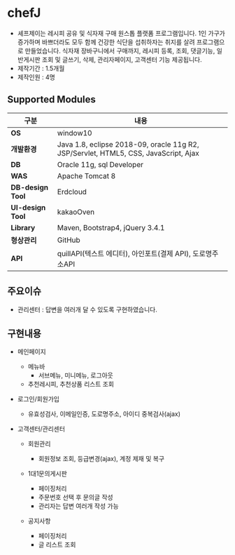 # chefJ
* 셰프제이는 레시피 공유 및 식자재 구매 원스톱 플랫폼 프로그램입니다. 1인 가구가 증가하며 바쁘더라도 모두 함께 건강한 식단을 섭취하자는 취지를 살려 프로그램으로 만들었습니다. 식자재 장바구니에서 구매까지, 레시피 등록, 조회, 댓글기능, 일반게시판 조회 및 글쓰기, 삭제, 관리자페이지, 고객센터 기능  제공됩니다.
* 제작기간 : 1.5개월
* 제작인원 : 4명

## Supported Modules
|  <center>구분</center> |  <center>내용</center> |
|:--------|:--------|
|**OS** | window10 |
|**개발환경** | Java 1.8, eclipse 2018-09, oracle 11g R2, JSP/Servlet, HTML5, CSS, JavaScript, Ajax |
|**DB** | Oracle 11g, sql Developer |
|**WAS** | Apache Tomcat 8 |
|**DB-design Tool** | Erdcloud |
|**UI-design Tool** | kakaoOven |
|**Library** | Maven, Bootstrap4, jQuery 3.4.1 |
|**형상관리** | GitHub |
|**API** | quillAPI(텍스트 에디터), 아인포트(결제 API), 도로명주소API |

## 주요이슈
* 관리센터 : 답변을 여러개 달 수 있도록 구현하였습니다.

## 구현내용
* 메인페이지
  - 메뉴바
    + 서브메뉴, 미니메뉴, 로그아웃
  - 추천레시피, 추천상품 리스트 조회
  
* 로그인/회원가입
  - 유효성검사, 이메일인증, 도로명주소, 아이디 중복검사(ajax)
  
* 고객센터/관리센터
  - 회원관리
    + 회원정보 조회, 등급변경(ajax), 계정 제재 및 복구
   
  - 1대1문의게시판
    + 페이징처리
    + 주문번호 선택 후 문의글 작성
    + 관리자는 답변 여러개 작성 가능
   
  - 공지사항
    + 페이징처리
    + 글 리스트 조회
